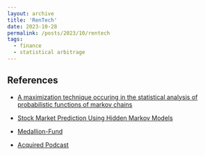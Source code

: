 ```yaml
---
layout: archive
title: 'RenTech'
date: 2023-10-28
permalink: /posts/2023/10/rentech
tags:
  - finance
  - statistical arbitrage
---
```


## References
- [A maximization technique occuring in the statistical analysis of probabilistic functions of markov chains](https://www.biostat.wisc.edu/~kbroman/teaching/statgen/2004/refs/baum.pdf)

- [Stock Market Prediction Using Hidden Markov Models](https://users.cs.duke.edu/~bdhingra/papers/stock_hmm.pdf)

- [Medallion-Fund](https://quartr.com/insights/company-research/explore-renaissance-technologies-and-the-medallion-fund)

- [Acquired Podcast](https://www.acquired.fm/episodes/renaissance-technologies)
